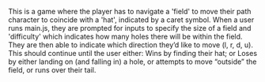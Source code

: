 This is a game where the player has to navigate a 'field' to move their path character to coincide with a 'hat', indicated by a caret symbol.
When a user runs main.js, they are prompted for inputs to specify the size of a field and 'difficulty' which indicates how many holes there will be within the field. 
They are then able to indicate which direction they’d like to move (l, r, d, u). This should continue until the user either: Wins by finding their hat; or Loses by either landing on (and falling in) a hole, or
attempts to move “outside” the field, or runs over their tail.
